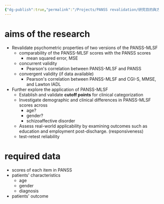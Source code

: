 ```yaml
---
{"dg-publish":true,"permalink":"/Projects/PANSS revalidation/研究目的與方法/","title":"Revalidating psychometric properties of two versions of the PANSS-MLSF: Research aims","tags":["manuscript","measurement","reliability","project"],"created":"2024-05-09T22:27","updated":"2024-05-30T14:54"}
---
```


#  aims of the research

- Revalidate psychometric properties of two versions of the PANSS-MLSF
    -  comparability of the PANSS-MLSF scores with the PANSS scores
        - mean squared error, MSE
    -  concurrent validity
        - Pearson's correlation between PANSS-MLSF and PANSS
    -  convergent validity (if data available)
        - Pearson's correlation between PANSS-MLSF and CGI-S, MMSE, and Lawton IADL 
- Further explore the application of PANSS-MLSF
    - Establish and validate **cutoff points** for clinical categorization
    - Investigate demographic and clinical differences in PANSS-MLSF scores across
        - age?
        - gender?
        - schizoaffective disorder
    - Assess real-world applicability by examining outcomes such as education and employment post-discharge. (responsiveness)
    - test-retest reliability 


# required data

- scores of each item in PANSS
- patients' characteristics
    - age
    - gender
    - diagnosis
- patients' outcome



 